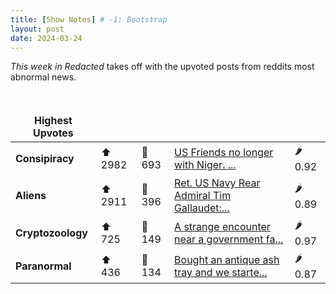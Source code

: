 ```yaml
---
title: [Show Notes] # -1: Bootstrap
layout: post
date: 2024-03-24
---
```

*This week in Redacted* takes off with the upvoted posts from reddits most abnormal news.
<style> td, th { border: none!important;} </style> <br>

| **Highest Upvotes**              |               |               |               |               |
| --- | --- | --- | --- | --- |
|**Consipiracy** | ⬆ 2982 | 💬 693 |  [US Friends no longer with Niger. ...](/r/conspiracy/comments/1bgjn5u/us_friends_no_longer_with_niger/)| 🌶️ 0.92|
|**Aliens** | ⬆ 2911 | 💬 396 |  [Ret. US Navy Rear Admiral Tim Gallaudet:...](/r/UFOs/comments/1bisyyu/ret_us_navy_rear_admiral_tim_gallaudet_i_am/)| 🌶️ 0.89|
|**Cryptozoology** | ⬆ 725 | 💬 149 |  [A strange encounter near a government fa...](/r/Humanoidencounters/comments/1bgad4l/a_strange_encounter_near_a_government_facility/)| 🌶️ 0.97|
|**Paranormal** | ⬆ 436 | 💬 134 |  [Bought an antique ash tray and we starte...](/r/Ghosts/comments/1bhbvmw/bought_an_antique_ash_tray_and_we_started_seeing/)| 🌶️ 0.87|
